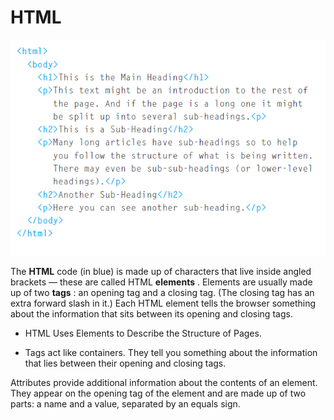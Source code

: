 # HTML 
![html](html.PNG)
  
The **HTML** code (in blue) is made up of characters that live inside angled
brackets — these are called HTML **elements** . Elements are usually
made up of two **tags** : an opening tag and a closing tag. (The closing tag
has an extra forward slash in it.) Each HTML element tells the browser
something about the information that sits between its opening and
closing tags.

* HTML Uses Elements to Describe the Structure of Pages.

* Tags act like containers. They tell you something about the information that lies between their opening and closing tags.

Attributes provide additional information
about the contents of an element. They appear
on the opening tag of the element and are
made up of two parts: a name and a value,
separated by an equals sign. 
